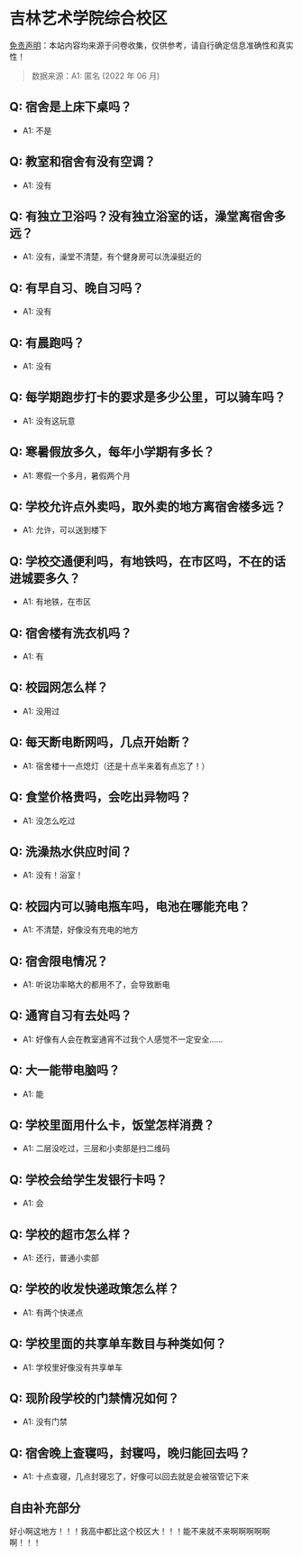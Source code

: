 # 吉林艺术学院综合校区

[免责声明](https://colleges.chat/#_3)：本站内容均来源于问卷收集，仅供参考，请自行确定信息准确性和真实性！

> 数据来源：A1: 匿名 (2022 年 06 月)

## Q: 宿舍是上床下桌吗？

- A1: 不是

## Q: 教室和宿舍有没有空调？

- A1: 没有

## Q: 有独立卫浴吗？没有独立浴室的话，澡堂离宿舍多远？

- A1: 没有，澡堂不清楚，有个健身房可以洗澡挺近的

## Q: 有早自习、晚自习吗？

- A1: 没有

## Q: 有晨跑吗？

- A1: 没有

## Q: 每学期跑步打卡的要求是多少公里，可以骑车吗？

- A1: 没有这玩意

## Q: 寒暑假放多久，每年小学期有多长？

- A1: 寒假一个多月，暑假两个月

## Q: 学校允许点外卖吗，取外卖的地方离宿舍楼多远？

- A1: 允许，可以送到楼下

## Q: 学校交通便利吗，有地铁吗，在市区吗，不在的话进城要多久？

- A1: 有地铁，在市区

## Q: 宿舍楼有洗衣机吗？

- A1: 有

## Q: 校园网怎么样？

- A1: 没用过

## Q: 每天断电断网吗，几点开始断？

- A1: 宿舍楼十一点熄灯（还是十点半来着有点忘了！）

## Q: 食堂价格贵吗，会吃出异物吗？

- A1: 没怎么吃过

## Q: 洗澡热水供应时间？

- A1: 没有！浴室！

## Q: 校园内可以骑电瓶车吗，电池在哪能充电？

- A1: 不清楚，好像没有充电的地方

## Q: 宿舍限电情况？

- A1: 听说功率略大的都用不了，会导致断电

## Q: 通宵自习有去处吗？

- A1: 好像有人会在教室通宵不过我个人感觉不一定安全……

## Q: 大一能带电脑吗？

- A1: 能

## Q: 学校里面用什么卡，饭堂怎样消费？

- A1: 二层没吃过，三层和小卖部是扫二维码

## Q: 学校会给学生发银行卡吗？

- A1: 会

## Q: 学校的超市怎么样？

- A1: 还行，普通小卖部

## Q: 学校的收发快递政策怎么样？

- A1: 有两个快递点

## Q: 学校里面的共享单车数目与种类如何？

- A1: 学校里好像没有共享单车

## Q: 现阶段学校的门禁情况如何？

- A1: 没有门禁

## Q: 宿舍晚上查寝吗，封寝吗，晚归能回去吗？

- A1: 十点查寝，几点封寝忘了，好像可以回去就是会被宿管记下来

## 自由补充部分

好小啊这地方！！！我高中都比这个校区大！！！能不来就不来啊啊啊啊啊啊！！！